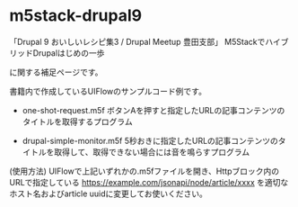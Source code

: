 # m5stack-drupal9

「Drupal 9 おいしいレシピ集3 / Drupal Meetup 豊田支部」
M5StackでハイブリッドDrupalはじめの一歩

に関する補足ページです。

書籍内で作成しているUIFlowのサンプルコード例です。

* one-shot-request.m5f
ボタンAを押すと指定したURLの記事コンテンツのタイトルを取得するプログラム

* drupal-simple-monitor.m5f
5秒おきに指定したURLの記事コンテンツのタイトルを取得して、取得できない場合には音を鳴らすプログラム

(使用方法)
UIFlowで上記いずれかの.m5fファイルを開き、Httpブロック内のURLで指定している https://example.com/jsonapi/node/article/xxxx を適切なホスト名およびarticle uuidに変更してお使いください。

